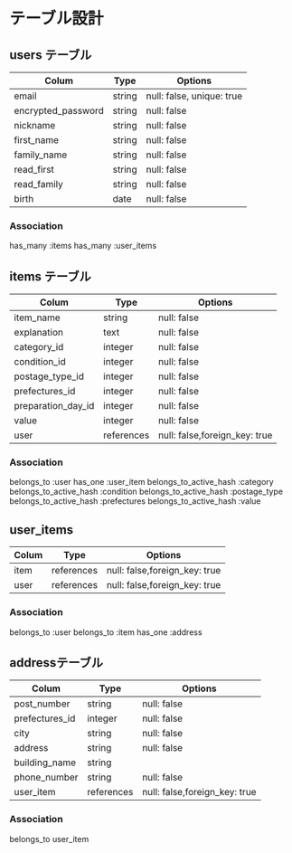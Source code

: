 # テーブル設計

## users テーブル

| Colum                | Type    | Options                   |
| -------------------  | ------  | ------------------------  |
|email                 |string   |null: false, unique: true  |
|encrypted_password    |string   |null: false                |
|nickname              |string   |null: false                |
|first_name            |string   |null: false                |
|family_name           |string   |null: false                |
|read_first            |string   |null: false                |
|read_family           |string   |null: false                |
|birth                 |date     |null: false                |

### Association
has_many :items
has_many :user_items

## items テーブル

| Colum            | Type     | Options                     |
| ---------------  | -------  | --------------------------- |
|item_name        |string     |null: false                  |
|explanation       |text      |null: false                  |
|category_id       |integer   |null: false                  |
|condition_id      |integer   |null: false                  |
|postage_type_id   |integer   |null: false                  |
|prefectures_id    |integer   |null: false                  |
|preparation_day_id|integer   |null: false                  |
|value             |integer   |null: false                  |
|user              |references|null: false,foreign_key: true|


### Association
belongs_to :user
has_one :user_item
belongs_to_active_hash :category
belongs_to_active_hash :condition
belongs_to_active_hash :postage_type
belongs_to_active_hash :prefectures
belongs_to_active_hash :value

## user_items

| Colum   | Type     | Options                     |
| ------- | -------- | ----------------------------|
|item     |references|null: false,foreign_key: true|
|user     |references|null: false,foreign_key: true|

### Association
belongs_to :user
belongs_to :item
has_one :address

## addressテーブル

| Colum        | Type     | Options                     |
| ------------ | -------- | --------------------------- |
|post_number   |string    |null: false                  |
|prefectures_id|integer   |null: false                  |
|city          |string    |null: false                  |
|address       |string    |null: false                  |
|building_name |string    |                             |
|phone_number  |string    |null: false                  |
|user_item     |references|null: false,foreign_key: true|


### Association
belongs_to user_item


